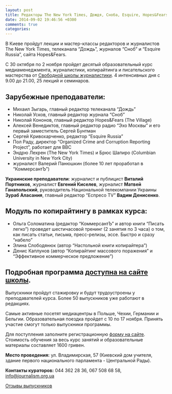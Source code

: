 ```yaml
---
layout: post
title: Редакторы The New York Times, Дождя, Сноба, Esquire, Hopes&Fears проведут лекции
date: 2014-09-02 19:46:56 +0300
comments: true
categories: 
---
```

В Киеве пройдут лекции и мастер-классы редакторов и журналистов The New York Times, телеканала “Дождь”, журналов “Сноб” и “Esquire Russia”, сайта Hopes&Fears.

С 30 октября по 2 ноября пройдет десятый образовательный курс медиаменеджмента, журналистики, копирайтинга и писательского мастерства от [Свободной школы журналистики](http://journalism.org.ua). 4 интенсивных дня с 9.00 до 21.00, 25 лекций и семинаров. 

## Зарубежные преподаватели: 

- Михаил Зыгарь, главный редактор телеканала “Дождь”
- Николай Усков, главный редактор журнала “Сноб”
- Николай Кононов, главный редактор Hopes&Fears (The Village)
- Алексей Венедиктов, главный редактор радио “Эхо Москвы” и его первый заместитель Сергей Бунтман
- Сергей Кривохарченко, редактор “Esquire Russia”
- Пол Раду, директор “Organized Crime and Corruption Reporting Project”, работает для BBC
- Эндрю Лехрен (The New York Times) и Брюс Шапиро (Columbian University in New York City)
- журналист Валерий Панюшкин (более 10 лет проработал в “КоммерсантЪ”)

**Украинские преподаватели**: журналист и публицист **Виталий Портников**, журналист **Евгений Киселев**, журналист **Матвей Ганапольский**, руководитель Национальной телекомпании Украины **Зураб Аласания**, главный редактор “Еспресо TV” **Вадим Денисенко**.

## Модуль по копирайтингу в рамках курса:

- Ольга Соломатина (редактор “КоммерсантЪ” и автор книги “Писать легко”) проведет шестичасовой тренинг (2 занятия по 3 часа) о том, как писать статьи, письма, пресс-релизы, эссе. Быстро и сразу “набело”
- Элина Слободянюк (автор “Настольной книги копирайтера”)
- Денис Каплунов (автор “Копирайтинг массового поражения” и “Эффективное коммерческое предложение”)

## Подробная программа [доступна на сайте школы](http://journalism.org.ua). 

Выпускники пройдут стажировку и будут трудоустроены у преподавателей курса. Более 50 выпускников уже работают в редакциях. 

Самые активные посетят медиацентры в Польше, Чехии, Германии и Бельгии. Образовательная поездка пройдет с 10 по 17 ноября. Принять участие смогут только выпускники программы. 

Для поступления заполните регистрационную [форму на сайте](http://journalism.org.ua). Стоимость обучения за весь курс занятий и образовательные материалы составляет 1600 гривен. 

**Место проведения:** ул. Владимирская, 57 (Киевский дом учителя, здание первого национального парламента - Центральной Рады). 

**Контакты кураторов:** 044 362 28 36, 067 508 68 58, [info@journalism.org.ua](mailto:info@journalism.org.ua) 

[Отзывы выпускников](http://journalism.org.ua/reviews/)




